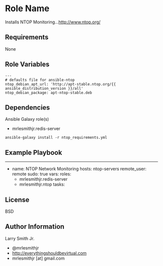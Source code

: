 Role Name
=========

Installs NTOP Monitoring...http://www.ntop.org/

Requirements
------------

None

Role Variables
--------------

````
---
# defaults file for ansible-ntop
ntop_debian_apt_url: 'http://apt-stable.ntop.org/{{ ansible_distribution_version }}/all'
ntop_debian_package: apt-ntop-stable.deb
````

Dependencies
------------

Ansible Galaxy role(s)
- mrlesmithjr.redis-server

````
ansible-galaxy install -r ntop_requirements.yml
````


Example Playbook
----------------

---
- name: NTOP Network Monitoring
  hosts: ntop-servers
  remote_user: remote
  sudo: true
  vars:
  roles:
    - mrlesmithjr.redis-server
    - mrlesmithjr.ntop
  tasks:

License
-------

BSD

Author Information
------------------

Larry Smith Jr.
- @mrlesmithjr
- http://everythingshouldbevirtual.com
- mrlesmithjr [at] gmail.com
